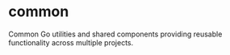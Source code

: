 # common
Common Go utilities and shared components providing reusable functionality across multiple projects.